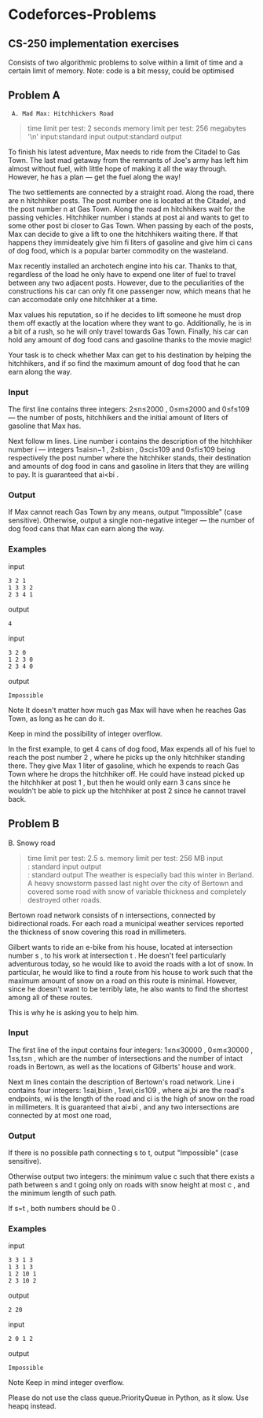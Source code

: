 # Codeforces-Problems
## CS-250 implementation exercises
Consists of two algorithmic problems to solve within a limit of time and a certain limit of memory.
Note: code is a bit messy, could be optimised
## Problem A
     A. Mad Max: Hitchhickers Road
>time limit per test: 2 seconds
memory limit per test: 256 megabytes '\n'
input:standard input
output:standard output

To finish his latest adventure, Max needs to ride from the Citadel to Gas Town. The last mad getaway from the remnants of Joe's army has left him almost without fuel, with little hope of making it all the way through. However, he has a plan — get the fuel along the way!

The two settlements are connected by a straight road. Along the road, there are n
 hitchhiker posts. The post number one is located at the Citadel, and the post number n
 at Gas Town. Along the road m
 hitchhikers wait for the passing vehicles. Hitchhiker number i
 stands at post ai
 and wants to get to some other post bi
 closer to Gas Town. When passing by each of the posts, Max can decide to give a lift to one the hitchhikers waiting there. If that happens they immideately give him fi
 liters of gasoline and give him ci
 cans of dog food, which is a popular barter commodity on the wasteland.

Max recently installed an archotech engine into his car. Thanks to that, regardless of the load he only have to expend one liter of fuel to travel between any two adjacent posts. However, due to the peculiarities of the constructions his car can only fit one passenger now, which means that he can accomodate only one hitchhiker at a time.

Max values his reputation, so if he decides to lift someone he must drop them off exactly at the location where they want to go. Additionally, he is in a bit of a rush, so he will only travel towards Gas Town. Finally, his car can hold any amount of dog food cans and gasoline thanks to the movie magic!

Your task is to check whether Max can get to his destination by helping the hitchhikers, and if so find the maximum amount of dog food that he can earn along the way.

### Input
The first line contains three integers: 2≤n≤2000
, 0≤m≤2000
 and 0≤f≤109
 — the number of posts, hitchhikers and the initial amount of liters of gasoline that Max has.

Next follow m
 lines. Line number i
 contains the description of the hitchhiker number i
 — integers 1≤ai≤n−1
, 2≤bi≤n
, 0≤ci≤109
 and 0≤fi≤109
 being respectively the post number where the hitchhiker stands, their destination and amounts of dog food in cans and gasoline in liters that they are willing to pay. It is guaranteed that ai<bi
.

### Output
If Max cannot reach Gas Town by any means, output "Impossible" (case sensitive). Otherwise, output a single non-negative integer — the number of dog food cans that Max can earn along the way.

### Examples

input
```
3 2 1
1 3 3 2
2 3 4 1

```
output
```
4
```
input
```
3 2 0
1 2 3 0
2 3 4 0
```
output
```
Impossible
```

Note
It doesn't matter how much gas Max will have when he reaches Gas Town, as long as he can do it.

Keep in mind the possibility of integer overflow.

In the first example, to get 4
 cans of dog food, Max expends all of his fuel to reach the post number 2
, where he picks up the only hitchhiker standing there. They give Max 1
 liter of gasoline, which he expends to reach Gas Town where he drops the hitchhiker off. He could have instead picked up the hitchhiker at post 1
, but then he would only earn 3
 cans since he wouldn't be able to pick up the hitchhiker at post 2
 since he cannot travel back.


## Problem B

B. Snowy road
>time limit per test: 2.5 s.
memory limit per test: 256 MB
input<br> : standard input
output<br> : standard output
The weather is especially bad this winter in Berland. A heavy snowstorm passed last night over the city of Bertown and covered some road with snow of variable thickness and completely destroyed other roads.

Bertown road network consists of n
 intersections, connected by bidirectional roads. For each road a municipal weather services reported the thickness of snow covering this road in millimeters.

Gilbert wants to ride an e-bike from his house, located at intersection number s
, to his work at intersection t
. He doesn't feel particularly adventurous today, so he would like to avoid the roads with a lot of snow. In particular, he would like to find a route from his house to work such that the maximum amount of snow on a road on this route is minimal. However, since he doesn't want to be terribly late, he also wants to find the shortest among all of these routes.

This is why he is asking you to help him.

### Input
The first line of the input contains four integers: 1≤n≤30000
, 0≤m≤30000
, 1≤s,t≤n
, which are the number of intersections and the number of intact roads in Bertown, as well as the locations of Gilberts' house and work.

Next m
 lines contain the description of Bertown's road network. Line i
 contains four integers: 1≤ai,bi≤n
, 1≤wi,ci≤109
, where ai,bi
 are the road's endpoints, wi
 is the length of the road and ci
 is the high of snow on the road in millimeters. It is guaranteed that ai≠bi
, and any two intersections are connected by at most one road,

### Output
If there is no possible path connecting s
 to t, output "Impossible" (case sensitive).

Otherwise output two integers: the minimum value c
 such that there exists a path between s
 and t
 going only on roads with snow height at most c
, and the minimum length of such path.

If s=t
, both numbers should be 0
.

### Examples
input
 ```
3 3 1 3
1 3 1 3
1 2 10 1
2 3 10 2
 ```
output
 ```
2 20
 ```
input
```
2 0 1 2
 ```
output
```
Impossible
```
Note
Keep in mind integer overflow.

Please do not use the class queue.PriorityQueue in Python, as it slow. Use heapq instead.
